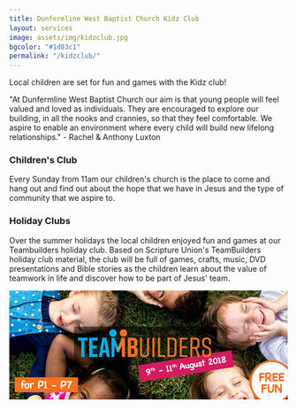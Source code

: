 ```yaml
---
title: Dunfermline West Baptist Church Kidz Club
layout: services
image: assets/img/kidzclub.jpg
bgcolor: "#1d83c1"
permalink: "/kidzclub/"
---
```


<div class="col-lg-12 text-normal">
Local children are set for fun and games with the Kidz club!

<p class="bg-info"> "At Dunfermline West Baptist Church our aim is that young people will feel valued and loved as individuals. They are encouraged to explore our building, in all the nooks and crannies, so that they feel comfortable. We aspire to enable an environment where every child will build new lifelong relationships." - Rachel & Anthony Luxton</p>

### Children's Club
Every Sunday from 11am our children's church is the place to come and hang out and find out about the hope that we have in Jesus and the type of community that we aspire to.

### Holiday Clubs
Over the summer holidays the local children enjoyed fun and games at our Teambuilders holiday club. Based on Scripture Union's TeamBuilders holiday club material, the club will be full of games, crafts, music, DVD presentations and Bible stories as the children learn about the value of teamwork in life and discover how to be part of Jesus' team.
<p class='text-center'><img class='center img-responsive' src='/assets/img/teambuilders-small.jpg' alt='Teambuilders holiday club' /></p>
</div>